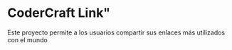 # CoderCraft Link"
Este proyecto permite a los usuarios compartir sus enlaces más utilizados con el mundo